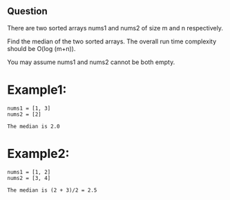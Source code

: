 ## Question
There are two sorted arrays nums1 and nums2 of size m and n respectively.

Find the median of the two sorted arrays. The overall run time complexity should be O(log (m+n)).

You may assume nums1 and nums2 cannot be both empty.

# Example1:
```
nums1 = [1, 3]
nums2 = [2]

The median is 2.0
```

# Example2:
```
nums1 = [1, 2]
nums2 = [3, 4]

The median is (2 + 3)/2 = 2.5
```

